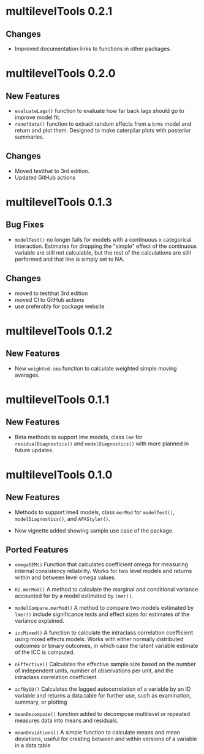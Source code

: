 # multilevelTools 0.2.1

## Changes
* Improved documentation links to functions in other packages.

# multilevelTools 0.2.0

## New Features
* `evaluateLags()` function to evaluate how far back lags should go to improve model fit.
* `ranefdata()` function to extract random effects from a `brms` model and
     return and plot them. Designed to make caterpilar plots with posterior summaries.

## Changes

* Moved testthat to 3rd edition.
* Updated GitHub actions

# multilevelTools 0.1.3

## Bug Fixes

* `modelTest()` no longer fails for models with a continuous x categorical interaction.
  Estimates for dropping the "simple" effect of the continuous variable are still 
  not calculable, but the rest of the calculations are still performed and that line
  is simply set to NA.
  
## Changes

* moved to testthat 3rd edition
* moved CI to GitHub actions
* use preferably for package website

# multilevelTools 0.1.2

## New Features

* New `weighted.sma` function to calculate weighted simple 
  moving averages.

# multilevelTools 0.1.1

## New Features

* Beta methods to support lme models, class `lme` for 
  `residualDiagnostics()` and `modelDiagnostics()`
  with more planned in future updates.

# multilevelTools 0.1.0

## New Features

* Methods to support lme4 models, class `merMod` for 
  `modelTest()`, `modelDiagnostics()`, and `APAStyler()`.

* New vignette added showing sample use case of the package.

## Ported Features

* `omegaSEM()` Function that calculates coefficient omega for 
  measuring internal consistency reliability. Works for two 
  level models and returns within and between level omega 
  values.
  
* `R2.merMod()` A method to calculate the marginal and
  conditional variance accounted for by a model estimated by 
  `lmer()`.

* `modelCompare.merMod()` A method to compare two models estimated by 
   `lmer()` include significance tests and effect sizes 
   for estimates of the variance explained.
          
* `iccMixed()` A function to calculate the intraclass correlation 
	coefficient using mixed effects models.  Works with either 
	normally distributed outcomes or binary outcomes, in which case 
	the latent variable estimate of the ICC is computed.
	
* `nEffective()` Calculates the effective sample size based on 
    the number of independent units, number of observations per 
	unit, and the intraclass correlation coefficient.
	
* `acfByID()` Calculates the lagged autocorrelation of a variable 
    by an ID variable and returns a data.table for further use,
	such as examination, summary, or plotting

* `meanDecompose()` function added to decompose multilevel or 
    repeated measures data into means and residuals.

* `meanDeviations()` A simple function to calculate means and mean 
	deviations, useful for creating between and within versions of 
	a variable in a data.table
		

